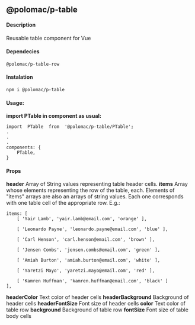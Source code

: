 ## @polomac/p-table

#### Description
Reusable table component for Vue
#### Dependecies
	@polomac/p-table-row

#### Instalation
	npm i @polomac/p-table 

#### Usage:
__import PTable in component as usual:__

	import  PTable  from  '@polomac/p-table/PTable';
	.
	.
	.
	components: {
		PTable,
	}
#### Props
__header__ 
	Array of String values representing table header cells.
__items__
	Array whose elements representing the row of the table, each.
	Elements of "items" arrays are also an arrays of string values. Each one corresponds with one table cell of the appropriate row.
	E.g.:
```
items: [
	[ 'Yair Lamb', 'yair.lamb@email.com', 'orange' ],

	[ 'Leonardo Payne', 'leonardo.payne@email.com', 'blue' ],

	[ 'Carl Henson', 'carl.henson@email.com', 'brown' ],

	[ 'Jensen Combs', 'jensen.combs@email.com', 'green' ],

	[ 'Amiah Burton', 'amiah.burton@email.com', 'white' ],

	[ 'Yaretzi Mayo', 'yaretzi.mayo@email.com', 'red' ],

	[ 'Kamren Huffman', 'kamren.huffman@email.com', 'black' ]
],
```
__headerColor__
	Text color of header cells
__headerBackground__
	Background of header cells
__headerFontSize__
	Font size of header cells
__color__
	Text color of table row
__background__
	Background of table row 
__fontSize__
	Font size of table body cells